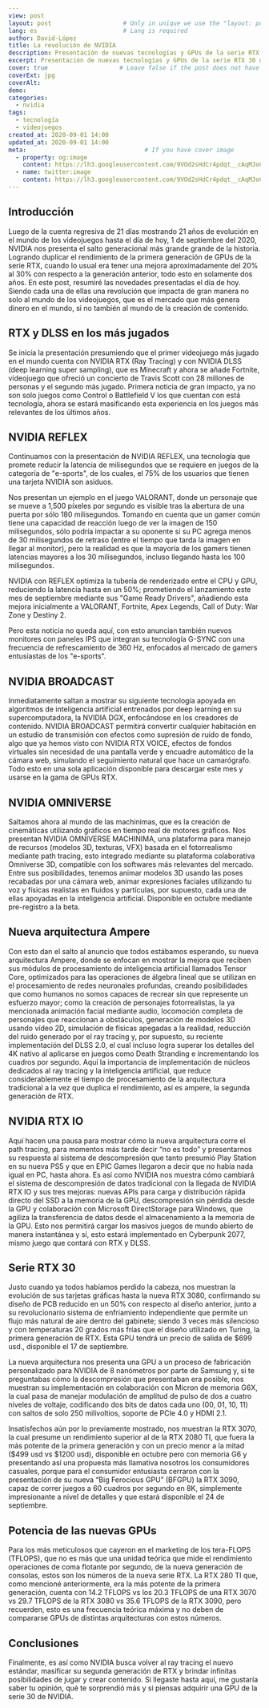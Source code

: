 ```yaml
---
view: post
layout: post                    # Only in unique we use the "layout: post"
lang: es                        # Lang is required
author: David-López
title: La revolución de NVIDIA
description: Presentación de nuevas tecnologías y GPUs de la serie RTX 30 de NVIDIA
excerpt: Presentación de nuevas tecnologías y GPUs de la serie RTX 30 de NVIDIA
cover: true                    # Leave false if the post does not have cover image, if there is set to true
coverExt: jpg
coverAlt: 
demo:
categories:
  - nvidia
tags: 
  - tecnología
  - videojuegos
created_at: 2020-09-01 14:00
updated_at: 2020-09-01 14:00
meta:                                 # If you have cover image
  - property: og:image
    content: https://lh3.googleusercontent.com/9VOd2sHdCr4pdqt__cAqMJoCaiK80iTzbKbUo2SFndkuUgWhKQZ75MVfbUaJWxcygPpPTQ=s170        # For locale /es/, add  "/images/es/posts/"
  - name: twitter:image
    content: https://lh3.googleusercontent.com/9VOd2sHdCr4pdqt__cAqMJoCaiK80iTzbKbUo2SFndkuUgWhKQZ75MVfbUaJWxcygPpPTQ=s170
---
```


## Introducción

Luego de la cuenta regresiva de 21 días mostrando 21 años de evolución en el mundo de los videojuegos hasta el día de hoy, 1 de septiembre del 2020, NVIDIA nos presenta el salto generacional más grande grande de la historia. Logrando duplicar el rendimiento de la primera generación de GPUs de la serie RTX, cuando lo usual era tener una mejora aproximadamente del 20% al 30% con respecto a la generación anterior, todo esto en solamente dos años.
En este post, resumiré las novedades presentadas el día de hoy. Siendo cada una de ellas una revolución que impacta de gran manera no solo al mundo de los videojuegos, que es el mercado que más genera dinero en el mundo, si no también al mundo de la creación de contenido.

## RTX y DLSS en los más jugados

Se inicia la presentación presumiendo que el primer videojuego más jugado en el mundo cuenta con NVIDIA RTX (Ray Tracing) y con NVIDIA DLSS (deep learning super sampling), que es Minecraft y ahora se añade Fortnite, videojuego que ofreció un concierto de Travis Scott con 28 millones de personas y el segundo más jugado. Primera noticia de gran impacto, ya no son solo juegos como Control o Battlefield V los que cuentan con está tecnología, ahora se estará masificando esta experiencia en los juegos más relevantes de los últimos años.

<lazy-load tag="img" :data="{ src: 'https://s.zst.com.br/cms-assets/2020/09/fortnite.jpg', alt: 'Fortnite RTX y DLSS' }" />

## NVIDIA REFLEX

Continuamos con la presentación de NVIDIA REFLEX, una tecnología que promete reducir la latencia de milisegundos que se requiere en juegos de la categoría de "e-sports", de los cuales, el 75% de los usuarios que tienen una tarjeta NVIDIA son asiduos.

Nos presentan un ejemplo en el juego VALORANT, donde un personaje que se mueve a 1,500 píxeles por segundo es visible tras la abertura de una puerta por sólo 180 milisegundos. Tomando en cuenta que un gamer común tiene una capacidad de reacción luego de ver la imagen de 150 milisegundos, sólo podría impactar a su oponente si su PC agrega menos de 30 milisegundos de retraso (entre el tiempo que tarda la imagen en llegar al monitor), pero la realidad es que la mayoría de los gamers tienen latencias mayores a los 30 milisegundos, incluso llegando hasta los 100 milisegundos.

<lazy-load tag="img" :data="{ src: 'https://pbs.twimg.com/media/Eg3VxcaU8AAxFiY?format=jpg&name=small', alt: 'VALORANT ejemplo de milisegundos' }" />

NVIDIA con REFLEX optimiza la tubería de renderizado entre el CPU y GPU, reduciendo la latencia hasta en un 50%; prometiendo el lanzamiento este mes de septiembre mediante sus "Game Ready Drivers", añadiendo esta mejora inicialmente a VALORANT, Fortnite, Apex Legends, Call of Duty: War Zone y Destiny 2.

<lazy-load tag="img" :data="{ src: 'https://pbs.twimg.com/media/Eg3V1RCUcAEUKDK?format=jpg&name=small', alt:'rendimiento de NVIDIA REFLEX' }" />

Pero esta noticia no queda aquí, con esto anuncian también nuevos monitores con paneles IPS que integran su tecnología G-SYNC con una frecuencia de refrescamiento de 360 Hz, enfocados al mercado de gamers entusiastas de los "e-sports".

<lazy-load tag="img" :data="{ src: 'https://amanz.my/wp-content/uploads/2020/09/NVIDIA-Esports-Display.png', alt:'nuevos monitores G-SYNC 360Hz' }" />

## NVIDIA BROADCAST

Inmediatamente saltan a mostrar su siguiente tecnología apoyada en algoritmos de inteligencia artificial entrenados por deep learning en su supercomputadora, la NVIDIA DGX, enfocándose en los creadores de contenido. NVIDIA BROADCAST permitirá convertir cualquier habitación en un estudio de transmisión con efectos como supresión de ruido de fondo, algo que ya hemos visto con NVIDIA RTX VOICE, efectos de fondos virtuales sin necesidad de una pantalla verde y encuadre automático de la cámara web, simulando el seguimiento natural que hace un camarógrafo. Todo esto en una sola aplicación disponible para descargar este mes y usarse en la gama de GPUs RTX.

<lazy-load tag="img" :data="{ src: 'https://www.nvidia.com/content/dam/en-zz/Solutions/geforce/news/geforce-rtx-30-series/geforce-rtx-30-series-nvidia-broadcast-app.jpg', alt:'tecnologías de NVIDIA BROADCAST' }" />

## NVIDIA OMNIVERSE

Saltamos ahora al mundo de las machinimas, que es la creación de cinemáticas utilizando gráficos en tiempo real de motores gráficos. Nos presentan NVIDIA OMNIVERSE MACHINIMA, una plataforma para manejo de recursos (modelos 3D, texturas, VFX) basada en el fotorrealismo mediante path tracing, esto integrado mediante su plataforma colaborativa Omniverse 3D, compatible con los softwares más relevantes del mercado. Entre sus posibilidades, tenemos animar modelos 3D usando las poses recabadas por una cámara web, animar expresiones faciales utilizando tu voz y físicas realistas en fluidos y partículas, por supuesto, cada una de ellas apoyadas en la inteligencia artificial. Disponible en octubre mediante pre-registro a la beta.

<lazy-load tag="img" :data="{ src: 'https://www.tabletowo.pl/wp-content/uploads/2020/09/nvidia-ampere-13.jpg', alt:'tecnologías de NVIDIA OMNIVERSE' }" />

## Nueva arquitectura Ampere

Con esto dan el salto al anuncio que todos estábamos esperando, su nueva arquitectura Ampere, donde se enfocan en mostrar la mejora que reciben sus módulos de procesamiento de inteligencia artificial llamados Tensor Core, optimizados para las operaciones de álgebra lineal que se utilizan en el procesamiento de redes neuronales profundas, creando posibilidades que como humanos no somos capaces de recrear sin que represente un esfuerzo mayor; como la creación de personajes fotorrealistas, la ya mencionada animación facial mediante audio, locomoción completa de personajes que reaccionan a obstáculos, generación de modelos 3D usando vídeo 2D, simulación de físicas apegadas a la realidad, reducción del ruido generado por el ray tracing y, por supuesto, su reciente implementación del DLSS 2.0, el cual incluso logra superar los detalles del 4K nativo al aplicarse en juegos como Death Stranding e incrementando los cuadros por segundo. Aquí la importancia de implementación de núcleos dedicados al ray tracing y la inteligencia artificial, que reduce considerablemente el tiempo de procesamiento de la arquitectura tradicional a la vez que duplica el rendimiento, así es ampere, la segunda generación de RTX.

<lazy-load tag="img" :data="{ src: 'https://pbs.twimg.com/media/Eg3WLChVgAAO3cY?format=jpg&name=small', alt:'La magia del deep learning' }" />

<lazy-load tag="img" :data="{ src: 'https://www.breakflip.com/uploads/5f4e771bd62e2-nvidia-dlss-4k-fortnite.jpeg', alt:'comparación NVIDIA DLSS' }" />

## NVIDIA RTX IO

Aquí hacen una pausa para mostrar cómo la nueva arquitectura corre el path tracing, para momentos más tarde decir “no es todo” y presentarnos su respuesta al sistema de descompresión que tanto presumió Play Station en su nueva PS5 y que en EPIC Games llegaron a decir que no había nada igual en PC, hasta ahora. Es así como NVIDIA nos muestra cómo cambiará el sistema de descompresión de datos tradicional con la llegada de NVIDIA RTX IO y sus tres mejoras: nuevas APIs para carga y distribución rápida directo del SSD a la memoria de la GPU, descompresión sin pérdida desde la GPU y colaboración con Microsoft DirectStorage para Windows, que agiliza la transferencia de datos desde el almacenamiento a la memoria de la GPU.
Esto nos permitirá cargar los masivos juegos de mundo abierto de manera instantánea y sí, esto estará implementado en Cyberpunk 2077, mismo juego que contará con RTX y DLSS.

<lazy-load tag="img" :data="{ src: 'https://www.nvidia.com/content/dam/en-zz/Solutions/geforce/news/rtx-io-gpu-accelerated-storage-technology/geforce-rtx-30-series-rtx-io-announcing-rtx-io.jpg', alt:'NVIDIA RTX IO' }" />

## Serie RTX 30

Justo cuando ya todos habíamos perdido la cabeza, nos muestran la evolución de sus tarjetas gráficas hasta la nueva RTX 3080, confirmando su diseño de PCB reducido en un 50% con respecto al diseño anterior, junto a su revolucionario sistema de enfriamiento independiente que permite un flujo más natural de aire dentro del gabinete; siendo 3 veces más silencioso y con temperaturas 20 grados más frías que el diseño utilizado en Turing, la primera generación de RTX. Esta GPU tendrá un precio de salida de $699 usd., disponible el 17 de septiembre.

<lazy-load tag="img" :data="{ src: 'https://blog.kakaocdn.net/dn/byZTTJ/btqHNxIRMD0/EZgl6h7UH4I8IlQzLTXYS0/img.jpg', alt:'nuevo sistema de enfriamiento en NVIDIA RTX 3000' }" />

La nueva arquitectura nos presenta una GPU a un proceso de fabricación personalizado para NVIDIA de 8 nanómetros por parte de Samsung y, si te preguntabas cómo la descompresión que presentaban era posible, nos muestran su implementación en colaboración con Micron de memoria G6X, la cual pasa de manejar modulación de amplitud de pulso de dos a cuatro niveles de voltaje, codificando dos bits de datos cada uno (00, 01, 10, 11) con saltos de solo 250 milivoltios, soporte de PCIe 4.0 y HDMI 2.1.

<lazy-load tag="img" :data="{ src: 'https://pbs.twimg.com/media/Eg3ZM6mVkAIvKcp?format=jpg&name=4096x4096', alt:'memoria G6X' }" />

Insatisfechos aún por lo previamente mostrado, nos muestran la RTX 3070, la cual presume un rendimiento superior al de la RTX 2080 TI, que fuera la más potente de la primera generación y con un precio menor a la mitad ($499 usd vs $1200 usd), disponible en octubre pero con memoria G6 y presentando así una propuesta más llamativa nosotros los consumidores casuales, porque para el consumidor entusiasta cerraron con la presentación de su nueva “Big Ferocious GPU” (BFGPU) la RTX 3090, capaz de correr juegos a 60 cuadros por segundo en 8K, simplemente impresionante a nivel de detalles y que estará disponible el 24 de septiembre.

<lazy-load tag="img" :data="{ src: 'https://stargamers.com.pe/index/wp-content/uploads/2020/09/geforce-rtx-30-series-1024x576.png', alt:'GPUs serie RTX 30' }" />

## Potencia de las nuevas GPUs

Para los más meticulosos que cayeron en el marketing de los tera-FLOPS (TFLOPS), que no es más que una unidad teórica que mide el rendimiento operaciones de coma flotante por segundo, de la nueva generación de consolas, estos son los números de la nueva serie RTX. La RTX 280 TI que, como mencioné anteriormente, era la más potente de la primera generación, cuenta con 14.2 TFLOPS vs los 20.3 TFLOPS de una RTX 3070 vs 29.7 TFLOPS de la RTX 3080 vs 35.6 TFLOPS de la RTX 3090, pero recuerden, esto es una frecuencia teórica máxima y no deben de compararse GPUs de distintas arquitecturas con estos números.

<lazy-load tag="img" :data="{ src: 'https://pbs.twimg.com/media/Eg3ZSFKU4AEPmIX?format=png&name=900x900', alt:'comparación NVIDIA serie 3000' }" />

## Conclusiones

Finalmente, es así como NVIDIA busca volver al ray tracing el nuevo estándar, masificar su segunda generación de RTX y brindar infinitas posibilidades de jugar y crear contenido. Si llegaste hasta aquí, me gustaría saber tu opinión, qué te sorprendió más y si piensas adquirir una GPU de la serie 30 de NVIDIA.

